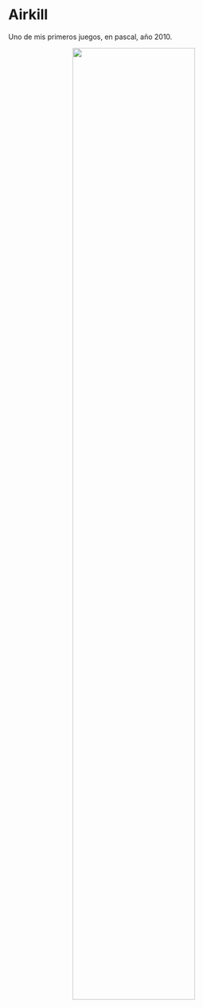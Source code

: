# Airkill

Uno de mis primeros juegos, en pascal, año 2010.

<div align="center"><img src="https://ppizarror.com/resources/images/airkill/airkill.png" width="70%" /></a>
